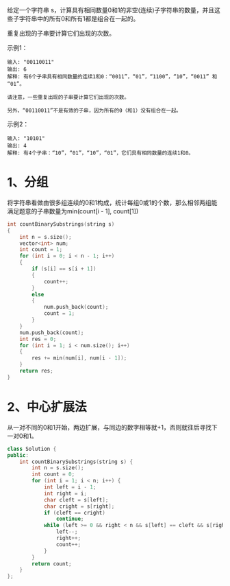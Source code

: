 给定一个字符串 s，计算具有相同数量0和1的非空(连续)子字符串的数量，并且这些子字符串中的所有0和所有1都是组合在一起的。

重复出现的子串要计算它们出现的次数。

示例1：
````
输入: "00110011"
输出: 6
解释: 有6个子串具有相同数量的连续1和0：“0011”，“01”，“1100”，“10”，“0011” 和 “01”。

请注意，一些重复出现的子串要计算它们出现的次数。

另外，“00110011”不是有效的子串，因为所有的0（和1）没有组合在一起。
````
示例2：
````
输入: "10101"
输出: 4
解释: 有4个子串：“10”，“01”，“10”，“01”，它们具有相同数量的连续1和0。
````

# 1、分组
将字符串看做由很多组连续的0和1构成，统计每组0或1的个数，那么相邻两组能满足题意的子串数量为min(count[i - 1], count[1])
````cpp
int countBinarySubstrings(string s)
{
    int n = s.size();
    vector<int> num;
    int count = 1;
    for (int i = 0; i < n - 1; i++)
    {
        if (s[i] == s[i + 1])
        {
            count++;
        }
        else
        {
            num.push_back(count);
            count = 1;
        }
    }
    num.push_back(count);
    int res = 0;
    for (int i = 1; i < num.size(); i++)
    {
        res += min(num[i], num[i - 1]);
    }
    return res;
}
````

# 2、中心扩展法
从一对不同的0和1开始，两边扩展，与同边的数字相等就+1，否则就往后寻找下一对0和1。
````cpp
class Solution {
public:
    int countBinarySubstrings(string s) {
        int n = s.size();
        int count = 0;
        for (int i = 1; i < n; i++) {
            int left = i - 1;
            int right = i;
            char cleft = s[left];
            char cright = s[right];
            if (cleft == cright)
                continue;
            while (left >= 0 && right < n && s[left] == cleft && s[right] == cright) {
                left--;
                right++;
                count++;
            }
        }
        return count;
    }
};
````
